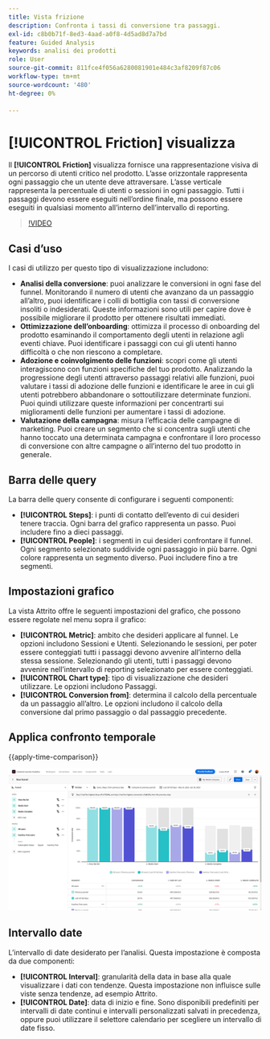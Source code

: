 ```yaml
---
title: Vista frizione
description: Confronta i tassi di conversione tra passaggi.
exl-id: c8b0b71f-8ed3-4aad-a0f8-4d5ad8d7a7bd
feature: Guided Analysis
keywords: analisi dei prodotti
role: User
source-git-commit: 811fce4f056a6280081901e484c3af8209f87c06
workflow-type: tm+mt
source-wordcount: '480'
ht-degree: 0%

---
```


# [!UICONTROL Friction] visualizza

Il **[!UICONTROL Friction]** visualizza fornisce una rappresentazione visiva di un percorso di utenti critico nel prodotto. L’asse orizzontale rappresenta ogni passaggio che un utente deve attraversare. L’asse verticale rappresenta la percentuale di utenti o sessioni in ogni passaggio. Tutti i passaggi devono essere eseguiti nell’ordine finale, ma possono essere eseguiti in qualsiasi momento all’interno dell’intervallo di reporting.

>[!VIDEO](https://video.tv.adobe.com/v/3421663/?learn=on)

## Casi d’uso

I casi di utilizzo per questo tipo di visualizzazione includono:

* **Analisi della conversione**: puoi analizzare le conversioni in ogni fase del funnel. Monitorando il numero di utenti che avanzano da un passaggio all’altro, puoi identificare i colli di bottiglia con tassi di conversione insoliti o indesiderati. Queste informazioni sono utili per capire dove è possibile migliorare il prodotto per ottenere risultati immediati.
* **Ottimizzazione dell’onboarding**: ottimizza il processo di onboarding del prodotto esaminando il comportamento degli utenti in relazione agli eventi chiave. Puoi identificare i passaggi con cui gli utenti hanno difficoltà o che non riescono a completare.
* **Adozione e coinvolgimento delle funzioni**: scopri come gli utenti interagiscono con funzioni specifiche del tuo prodotto. Analizzando la progressione degli utenti attraverso passaggi relativi alle funzioni, puoi valutare i tassi di adozione delle funzioni e identificare le aree in cui gli utenti potrebbero abbandonare o sottoutilizzare determinate funzioni. Puoi quindi utilizzare queste informazioni per concentrarti sui miglioramenti delle funzioni per aumentare i tassi di adozione.
* **Valutazione della campagna**: misura l’efficacia delle campagne di marketing. Puoi creare un segmento che si concentra sugli utenti che hanno toccato una determinata campagna e confrontare il loro processo di conversione con altre campagne o all’interno del tuo prodotto in generale.

## Barra delle query

La barra delle query consente di configurare i seguenti componenti:

* **[!UICONTROL Steps]**: i punti di contatto dell’evento di cui desideri tenere traccia. Ogni barra del grafico rappresenta un passo. Puoi includere fino a dieci passaggi.
* **[!UICONTROL People]**: i segmenti in cui desideri confrontare il funnel. Ogni segmento selezionato suddivide ogni passaggio in più barre. Ogni colore rappresenta un segmento diverso. Puoi includere fino a tre segmenti.

## Impostazioni grafico

La vista Attrito offre le seguenti impostazioni del grafico, che possono essere regolate nel menu sopra il grafico:

* **[!UICONTROL Metric]**: ambito che desideri applicare al funnel. Le opzioni includono Sessioni e Utenti. Selezionando le sessioni, per poter essere conteggiati tutti i passaggi devono avvenire all’interno della stessa sessione. Selezionando gli utenti, tutti i passaggi devono avvenire nell’intervallo di reporting selezionato per essere conteggiati.
* **[!UICONTROL Chart type]**: tipo di visualizzazione che desideri utilizzare. Le opzioni includono Passaggi.
* **[!UICONTROL Conversion from]**: determina il calcolo della percentuale da un passaggio all’altro. Le opzioni includono il calcolo della conversione dal primo passaggio o dal passaggio precedente.

## Applica confronto temporale

{{apply-time-comparison}}

![Confronto del tempo di attrito](../assets/friction-compare.png)

## Intervallo date

L’intervallo di date desiderato per l’analisi. Questa impostazione è composta da due componenti:

* **[!UICONTROL Interval]**: granularità della data in base alla quale visualizzare i dati con tendenze. Questa impostazione non influisce sulle viste senza tendenze, ad esempio Attrito.
* **[!UICONTROL Date]**: data di inizio e fine. Sono disponibili predefiniti per intervalli di date continui e intervalli personalizzati salvati in precedenza, oppure puoi utilizzare il selettore calendario per scegliere un intervallo di date fisso.
